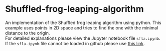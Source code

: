 # Shuffled-frog-leaping-algorithm
An implementation of the Shuffled frog leaping algorithm using python. This example uses points in 2D space and tries to find the one with the minimal distance to the origin.  
For detailed explanations please view the Jupyter notebook file `sfla.ipynb`.
If the `sfla.ipynb` file cannot be loaded in github please use [this link](https://nbviewer.jupyter.org/github/theDIG95/Shuffled-frog-leaping-algorithm/blob/master/sfla.ipynb).
